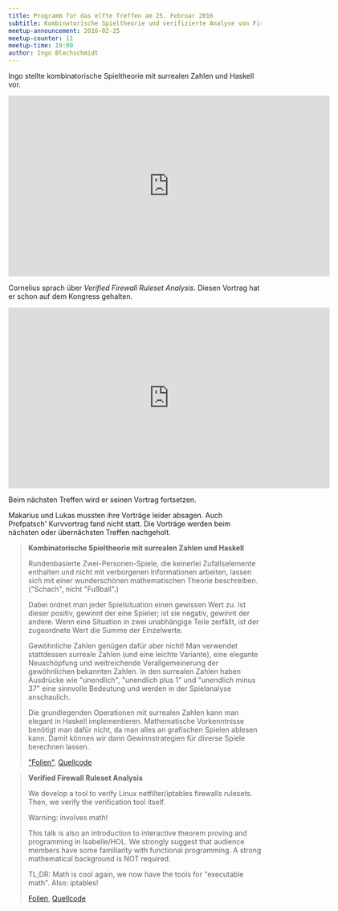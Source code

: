 ```yaml
---
title: Programm für das elfte Treffen am 25. Februar 2016
subtitle: Kombinatorische Spieltheorie und verifizierte Analyse von Firewall-Regeln
meetup-announcement: 2016-02-25
meetup-counter: 11
meetup-time: 19:00
author: Ingo Blechschmidt
---
```


Ingo stellte kombinatorische Spieltheorie mit surrealen Zahlen und Haskell vor.

<iframe width="640" height="360" src="https://www.youtube-nocookie.com/embed/Xm-CvksUxT0" frameborder="0" allowfullscreen></iframe>

Cornelius sprach über *Verified Firewall Ruleset Analysis*. Diesen Vortrag hat
er schon auf dem Kongress gehalten.

<iframe width="640" height="360" src="https://www.youtube-nocookie.com/embed/fKeGfbY5AyM" frameborder="0" allowfullscreen></iframe>

Beim nächsten Treffen wird er seinen Vortrag fortsetzen.

Makarius und Lukas mussten ihre Vorträge leider absagen. Auch Profpatsch' Kurvvortrag fand nicht statt. Die Vorträge werden beim nächsten oder übernächsten Treffen nachgeholt.

<!--more-->

> **Kombinatorische Spieltheorie mit surrealen Zahlen und Haskell**
>
> Rundenbasierte Zwei-Personen-Spiele, die keinerlei Zufallselemente
> enthalten und nicht mit verborgenen Informationen arbeiten, lassen
> sich mit einer wunderschönen mathematischen Theorie beschreiben.
> ("Schach", nicht "Fußball".)
> 
> Dabei ordnet man jeder Spielsituation einen gewissen Wert zu. Ist
> dieser positiv, gewinnt der eine Spieler; ist sie negativ, gewinnt
> der andere. Wenn eine Situation in zwei unabhängige Teile zerfällt,
> ist der zugeordnete Wert die Summe der Einzelwerte.
> 
> Gewöhnliche Zahlen genügen dafür aber nicht! Man verwendet
> stattdessen surreale Zahlen (und eine leichte Variante), eine
> elegante Neuschöpfung und weitreichende Verallgemeinerung der
> gewöhnlichen bekannten Zahlen. In den surrealen Zahlen haben
> Ausdrücke wie "unendlich", "unendlich plus 1" und "unendlich minus
> 37" eine sinnvolle Bedeutung und werden in der Spielanalyse
> anschaulich.
> 
> Die grundlegenden Operationen mit surrealen Zahlen kann man elegant
> in Haskell implementieren. Mathematische Vorkenntnisse benötigt man
> dafür nicht, da man alles an grafischen Spielen ablesen kann. Damit
> können wir dann Gewinnstrategien für diverse Spiele berechnen lassen.
>
> ["Folien"](http://rawgit.com/iblech/vortrag-haskell/master/surreal.pdf),
> [Quellcode](https://github.com/iblech/vortrag-haskell/blob/master/surreal.hs)

> **Verified Firewall Ruleset Analysis**
>
> We develop a tool to verify Linux netfilter/iptables firewalls rulesets. Then,
> we verify the verification tool itself.
> 
> Warning: involves math!
> 
> This talk is also an introduction to interactive theorem proving and
> programming in Isabelle/HOL. We strongly suggest that audience members have
> some familiarity with functional programming. A strong mathematical background
> is NOT required.
> 
> TL;DR: Math is cool again, we now have the tools for "executable math". Also:
> iptables!
>
> [Folien](http://www.net.in.tum.de/pub/diekmann/32c3.pdf),
> [Quellcode](https://github.com/diekmann/Iptables_Semantics)

